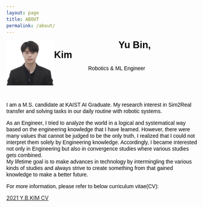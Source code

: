 ```yaml
---
layout: page
title: ABOUT
permalink: /about/
---
```


<img src="/assets/img/photo/yu-bin.png" width="25%" height="25%"
     alt="Markdown Monster icon"
     style="float: left;"/>

<span
style="
font-style: ; 
font-weight: bold; 
font-size: 1.8em;
line-height: 1.0em; 
color: black;
font-family: arial;
margin:160px;
padding:10px;
">
Yu Bin, Kim
</span>

<span
style="
font-style: ; 
font-size: 1em;
line-height: 0.6em; 
color: black;
font-family: arial;
margin:80px;
padding:10px;
">
Robotics & ML Engineer
<br>
&nbsp; &nbsp; &nbsp; &nbsp; &nbsp; &nbsp; &nbsp; &nbsp; 
&nbsp; &nbsp; &nbsp; &nbsp; &nbsp; &nbsp; &nbsp; &nbsp; 
&nbsp; &nbsp; &nbsp; &nbsp; &nbsp; &nbsp; &nbsp;
</span>

<br><br>

<span
style="
font-style: ; 
font-size: 1em;
line-height: 0.4em; 
color: black;
font-family: arial;
margin:0px;
padding:0px;
">
I am a M.S. candidate at KAIST AI Graduate. My research interest in Sim2Real transfer and solving tasks in our daily routine with robotic systems.  
</span>

<!--
주석 처리
-->

<span
style="
font-style: ; 
font-size: 1em;
line-height: 0.4em; 
color: black;
font-family: arial;
margin:0px;
padding:0px;
">
As an Engineer, I tried to analyze the world in a logical and systematical way based on the engineering knowledge that I have learned.
However, there were many values that cannot be judged to be the only truth, I realized that I could not interpret them solely by Engineering knowledge.
Accordingly, I became interested not only in Engineering but also in convergence studies where various studies gets combined.    
My lifetime goal is to make advances in technology by intermingling the various kinds of studies and always strive to create something from that gained knowledge to make a better future.     
</span>

<span
style="
font-style: ; 
font-size: 1em;
line-height: 0.4em; 
color: black;
font-family: arial;
margin:0px;
padding:0px;
">
For more information, please refer to below curriculum vitae(CV):
</span>

 [2021 Y.B.KIM CV](https://docs.google.com/document/d/1dc5RSCyprbWt2Q6dbBL1Ist_kNvqwt5qNtLp1Kb2u0U/edit?usp=sharing)
